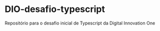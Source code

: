 # DIO-desafio-typescript
Repositório para o desafio inicial de Typescript da Digital Innovation One
